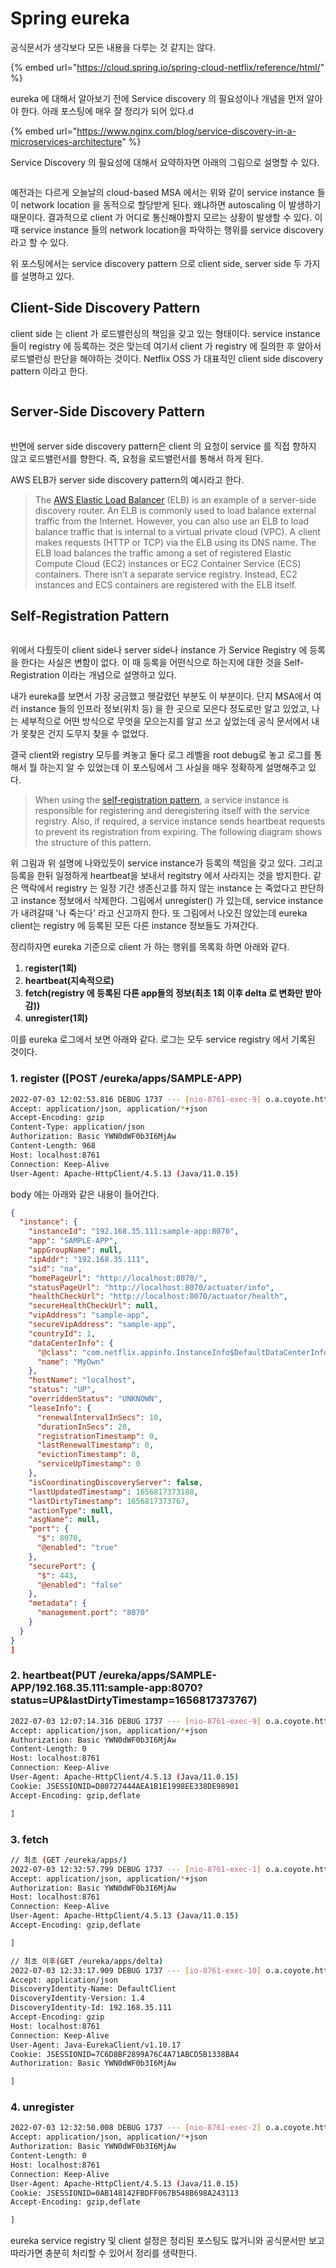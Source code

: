 # Spring eureka

공식문서가 생각보다 모든 내용을 다루는 것 같지는 않다.

{% embed url="https://cloud.spring.io/spring-cloud-netflix/reference/html/" %}

eureka 에 대해서 알아보기 전에 Service discovery 의 필요성이나 개념을 먼저 알아야 한다. 아래 포스팅에 매우 잘 정리가 되어 있다.d

{% embed url="https://www.nginx.com/blog/service-discovery-in-a-microservices-architecture" %}

Service Discovery 의 필요성에 대해서 요약하자면 아래의 그림으로 설명할 수 있다.

<figure><img src="../../.gitbook/assets/image (33).png" alt=""><figcaption></figcaption></figure>

예전과는 다르게 오늘날의 cloud-based MSA 에서는 위와 같이 service instance 들이 network location 을  동적으로 할당받게 된다. 왜냐하면 autoscaling 이 발생하기 때문이다. 결과적으로 client 가 어디로 통신해야할지 모르는 상황이 발생할 수 있다. 이 때 service instance 들의 network location을 파악하는 행위를 service discovery 라고 할 수 있다.

위 포스팅에서는 service discovery pattern 으로 client side, server side 두 가지를 설명하고 있다.



## Client-Side Discovery Pattern

client side 는 client 가 로드밸런싱의 책임을 갖고 있는 형태이다. service instance들이 registry 에 등록하는 것은 맞는데 여기서 client 가 registry 에 질의한 후 알아서 로드밸런싱 판단을 해야하는 것이다. Netflix OSS 가 대표적인 client side discovery pattern 이라고 한다.

<figure><img src="../../.gitbook/assets/image (36).png" alt=""><figcaption></figcaption></figure>



## Server-Side Discovery Pattern

<figure><img src="../../.gitbook/assets/image (68).png" alt=""><figcaption></figcaption></figure>

반면에 server side discovery pattern은 client 의 요청이 service 를 직접 향하지 않고 로드밸런서를 향한다. 즉, 요청을 로드밸런서를 통해서 하게 된다.

AWS ELB가 server side discovery pattern의 예시라고 한다.

> The [AWS Elastic Load Balancer](https://aws.amazon.com/elasticloadbalancing/) (ELB) is an example of a server-side discovery router. An ELB is commonly used to load balance external traffic from the Internet. However, you can also use an ELB to load balance traffic that is internal to a virtual private cloud (VPC). A client makes requests (HTTP or TCP) via the ELB using its DNS name. The ELB load balances the traffic among a set of registered Elastic Compute Cloud (EC2) instances or EC2 Container Service (ECS) containers. There isn’t a separate service registry. Instead, EC2 instances and ECS containers are registered with the ELB itself.



## Self-Registration Pattern

<figure><img src="../../.gitbook/assets/image (24).png" alt=""><figcaption></figcaption></figure>

위에서 다뤘듯이 client side나 server side나 instance 가 Service Registry 에 등록을 한다는 사실은 변함이 없다. 이 때 등록을 어떤식으로 하는지에 대한 것을 Self-Registration 이라는 개념으로 설명하고 있다.

내가 eureka를 보면서 가장 궁금했고 헷갈렸던 부분도 이 부분이다. 단지 MSA에서 여러 instance 들의 인프라 정보(위치 등) 을 한 곳으로 모은다 정도로만 알고 있었고, 나는 세부적으로 어떤 방식으로 무엇을 모으는지를 알고 쓰고 싶었는데 공식 문서에서 내가 못찾은 건지 도무지 찾을 수 없었다.

결국 client와 registry 모두를 켜놓고 둘다 로그 레벨을 root debug로 놓고 로그를 통해서 뭘 하는지 알 수 있었는데 이 포스팅에서 그 사실을 매우 정확하게 설명해주고 있다.

> When using the [self‑registration pattern](https://microservices.io/patterns/self-registration.html), a service instance is responsible for registering and deregistering itself with the service registry. Also, if required, a service instance sends heartbeat requests to prevent its registration from expiring. The following diagram shows the structure of this pattern.

위 그림과 위 설명에 나와있듯이 service instance가 등록의 책임을 갖고 있다. 그리고 등록을 한뒤 일정하게 heartbeat을 보내서 regitstry 에서 사라지는 것을 방지한다. 같은 맥락에서 registry 는 일정 기간 생존신고를 하지 않는 instance 는 죽었다고 판단하고 instance 정보에서 삭제한다. 그림에서 unregister() 가 있는데, service instance가 내려갈때 '나 죽는다' 라고 신고까지 한다.  또 그림에서 나오진 않았는데 eureka client는 registry 에 등록된 모든 다른 instance 정보들도 가져간다.

정리하자면 eureka 기준으로 client 가 하는 행위를 목록화 하면 아래와 같다.

1. r**egister(1회)**
2. **heartbeat(지속적으로)**
3. **fetch(registry 에 등록된 다른 app들의 정보(최초 1회 이후 delta 로 변화만 받아감))**
4. **unregister(1회)**



이를 eureka 로그에서 보면 아래와 같다. 로그는 모두 service registry 에서 기록된 것이다.

### 1. register (\[POST /eureka/apps/SAMPLE-APP)

```bash
2022-07-03 12:02:53.816 DEBUG 1737 --- [nio-8761-exec-9] o.a.coyote.http11.Http11InputBuffer      : Received [POST /eureka/apps/SAMPLE-APP HTTP/1.1
Accept: application/json, application/*+json
Accept-Encoding: gzip
Content-Type: application/json
Authorization: Basic YWN0dWF0b3I6MjAw
Content-Length: 968
Host: localhost:8761
Connection: Keep-Alive
User-Agent: Apache-HttpClient/4.5.13 (Java/11.0.15)
```

body 에는 아래와 같은 내용이 들어간다.

```json
{
  "instance": {
    "instanceId": "192.168.35.111:sample-app:8070",
    "app": "SAMPLE-APP",
    "appGroupName": null,
    "ipAddr": "192.168.35.111",
    "sid": "na",
    "homePageUrl": "http://localhost:8070/",
    "statusPageUrl": "http://localhost:8070/actuator/info",
    "healthCheckUrl": "http://localhost:8070/actuator/health",
    "secureHealthCheckUrl": null,
    "vipAddress": "sample-app",
    "secureVipAddress": "sample-app",
    "countryId": 1,
    "dataCenterInfo": {
      "@class": "com.netflix.appinfo.InstanceInfo$DefaultDataCenterInfo",
      "name": "MyOwn"
    },
    "hostName": "localhost",
    "status": "UP",
    "overriddenStatus": "UNKNOWN",
    "leaseInfo": {
      "renewalIntervalInSecs": 10,
      "durationInSecs": 20,
      "registrationTimestamp": 0,
      "lastRenewalTimestamp": 0,
      "evictionTimestamp": 0,
      "serviceUpTimestamp": 0
    },
    "isCoordinatingDiscoveryServer": false,
    "lastUpdatedTimestamp": 1656817373188,
    "lastDirtyTimestamp": 1656817373767,
    "actionType": null,
    "asgName": null,
    "port": {
      "$": 8070,
      "@enabled": "true"
    },
    "securePort": {
      "$": 443,
      "@enabled": "false"
    },
    "metadata": {
      "management.port": "8070"
    }
  }
}
]
```



### **2. heartbeat(PUT /eureka/apps/SAMPLE-APP/192.168.35.111:sample-app:8070?status=UP\&lastDirtyTimestamp=1656817373767)**

```bash
2022-07-03 12:07:14.316 DEBUG 1737 --- [nio-8761-exec-9] o.a.coyote.http11.Http11InputBuffer      : Received [PUT /eureka/apps/SAMPLE-APP/192.168.35.111:sample-app:8070?status=UP&lastDirtyTimestamp=1656817373767 HTTP/1.1
Accept: application/json, application/*+json
Authorization: Basic YWN0dWF0b3I6MjAw
Content-Length: 0
Host: localhost:8761
Connection: Keep-Alive
User-Agent: Apache-HttpClient/4.5.13 (Java/11.0.15)
Cookie: JSESSIONID=D80727444AEA1B1E1998EE338DE98901
Accept-Encoding: gzip,deflate

]
```



### 3. fetch

```bash
// 최초 (GET /eureka/apps/)
2022-07-03 12:32:57.799 DEBUG 1737 --- [nio-8761-exec-1] o.a.coyote.http11.Http11InputBuffer      : Received [GET /eureka/apps/ HTTP/1.1
Accept: application/json, application/*+json
Authorization: Basic YWN0dWF0b3I6MjAw
Host: localhost:8761
Connection: Keep-Alive
User-Agent: Apache-HttpClient/4.5.13 (Java/11.0.15)
Accept-Encoding: gzip,deflate

]

// 최초 이후(GET /eureka/apps/delta)
2022-07-03 12:33:17.909 DEBUG 1737 --- [io-8761-exec-10] o.a.coyote.http11.Http11InputBuffer      : Received [GET /eureka/apps/delta HTTP/1.1
Accept: application/json
DiscoveryIdentity-Name: DefaultClient
DiscoveryIdentity-Version: 1.4
DiscoveryIdentity-Id: 192.168.35.111
Accept-Encoding: gzip
Host: localhost:8761
Connection: Keep-Alive
User-Agent: Java-EurekaClient/v1.10.17
Cookie: JSESSIONID=7C6D8BF2899A76C4A71ABCD5B1338BA4
Authorization: Basic YWN0dWF0b3I6MjAw

]
```



### 4. unregister

```bash
2022-07-03 12:32:50.008 DEBUG 1737 --- [nio-8761-exec-2] o.a.coyote.http11.Http11InputBuffer      : Received [DELETE /eureka/apps/SAMPLE-APP/192.168.35.111:sample-app:8070 HTTP/1.1
Accept: application/json, application/*+json
Authorization: Basic YWN0dWF0b3I6MjAw
Content-Length: 0
Host: localhost:8761
Connection: Keep-Alive
User-Agent: Apache-HttpClient/4.5.13 (Java/11.0.15)
Cookie: JSESSIONID=0AB148142FBDFF067B548B698A243113
Accept-Encoding: gzip,deflate

]
```



eureka service registry 및 client 설정은 정리된 포스팅도 많거니와 공식문서만 보고 따라가면 충분히 처리할 수 있어서 정리를 생략한다.
